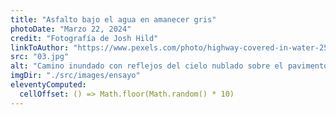 ```yaml
---
title: "Asfalto bajo el agua en amanecer gris"
photoDate: "Marzo 22, 2024"
credit: "Fotografía de Josh Hild"
linkToAuthor: "https://www.pexels.com/photo/highway-covered-in-water-2524368/"
src: "03.jpg"
alt: "Camino inundado con reflejos del cielo nublado sobre el pavimento"
imgDir: "./src/images/ensayo"
eleventyComputed:
  cellOffset: () => Math.floor(Math.random() * 10)
---
```

